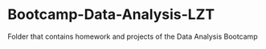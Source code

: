 # Bootcamp-Data-Analysis-LZT
Folder that contains homework and projects of the Data Analysis Bootcamp 

